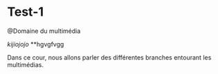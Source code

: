 # Test-1

@Domaine du multimédia

*kijiojojo*
**hgvgfvgg

Dans ce cour, nous allons parler des différentes branches entourant les multimédias.
